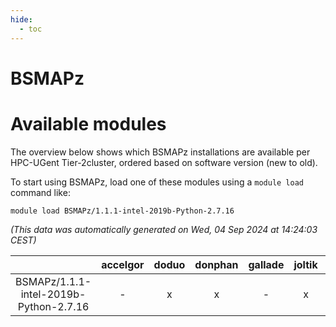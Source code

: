 ```yaml
---
hide:
  - toc
---
```


BSMAPz
======

# Available modules


The overview below shows which BSMAPz installations are available per HPC-UGent Tier-2cluster, ordered based on software version (new to old).

To start using BSMAPz, load one of these modules using a `module load` command like:

```shell
module load BSMAPz/1.1.1-intel-2019b-Python-2.7.16
```

*(This data was automatically generated on Wed, 04 Sep 2024 at 14:24:03 CEST)*  

| |accelgor|doduo|donphan|gallade|joltik|shinx|skitty|
| :---: | :---: | :---: | :---: | :---: | :---: | :---: | :---: |
|BSMAPz/1.1.1-intel-2019b-Python-2.7.16|-|x|x|-|x|-|x|
